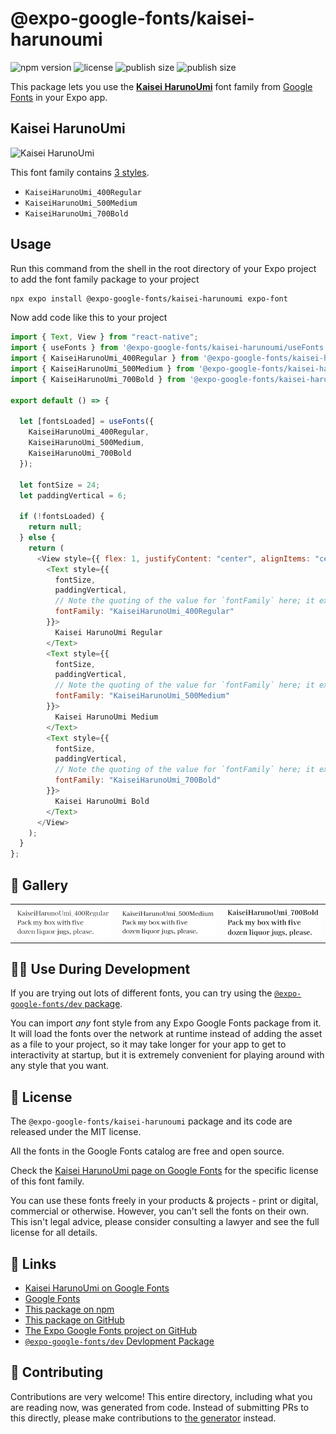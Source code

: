 # @expo-google-fonts/kaisei-harunoumi

![npm version](https://flat.badgen.net/npm/v/@expo-google-fonts/kaisei-harunoumi)
![license](https://flat.badgen.net/github/license/expo/google-fonts)
![publish size](https://flat.badgen.net/packagephobia/install/@expo-google-fonts/kaisei-harunoumi)
![publish size](https://flat.badgen.net/packagephobia/publish/@expo-google-fonts/kaisei-harunoumi)

This package lets you use the [**Kaisei HarunoUmi**](https://fonts.google.com/specimen/Kaisei+HarunoUmi) font family from [Google Fonts](https://fonts.google.com/) in your Expo app.

## Kaisei HarunoUmi

![Kaisei HarunoUmi](./font-family.png)

This font family contains [3 styles](#-gallery).

- `KaiseiHarunoUmi_400Regular`
- `KaiseiHarunoUmi_500Medium`
- `KaiseiHarunoUmi_700Bold`

## Usage

Run this command from the shell in the root directory of your Expo project to add the font family package to your project

```sh
npx expo install @expo-google-fonts/kaisei-harunoumi expo-font
```

Now add code like this to your project

```js
import { Text, View } from "react-native";
import { useFonts } from '@expo-google-fonts/kaisei-harunoumi/useFonts';
import { KaiseiHarunoUmi_400Regular } from '@expo-google-fonts/kaisei-harunoumi/400Regular';
import { KaiseiHarunoUmi_500Medium } from '@expo-google-fonts/kaisei-harunoumi/500Medium';
import { KaiseiHarunoUmi_700Bold } from '@expo-google-fonts/kaisei-harunoumi/700Bold';

export default () => {

  let [fontsLoaded] = useFonts({
    KaiseiHarunoUmi_400Regular, 
    KaiseiHarunoUmi_500Medium, 
    KaiseiHarunoUmi_700Bold
  });

  let fontSize = 24;
  let paddingVertical = 6;

  if (!fontsLoaded) {
    return null;
  } else {
    return (
      <View style={{ flex: 1, justifyContent: "center", alignItems: "center" }}>
        <Text style={{
          fontSize,
          paddingVertical,
          // Note the quoting of the value for `fontFamily` here; it expects a string!
          fontFamily: "KaiseiHarunoUmi_400Regular"
        }}>
          Kaisei HarunoUmi Regular
        </Text>
        <Text style={{
          fontSize,
          paddingVertical,
          // Note the quoting of the value for `fontFamily` here; it expects a string!
          fontFamily: "KaiseiHarunoUmi_500Medium"
        }}>
          Kaisei HarunoUmi Medium
        </Text>
        <Text style={{
          fontSize,
          paddingVertical,
          // Note the quoting of the value for `fontFamily` here; it expects a string!
          fontFamily: "KaiseiHarunoUmi_700Bold"
        }}>
          Kaisei HarunoUmi Bold
        </Text>
      </View>
    );
  }
};
```

## 🔡 Gallery


||||
|-|-|-|
|![KaiseiHarunoUmi_400Regular](./400Regular/KaiseiHarunoUmi_400Regular.ttf.png)|![KaiseiHarunoUmi_500Medium](./500Medium/KaiseiHarunoUmi_500Medium.ttf.png)|![KaiseiHarunoUmi_700Bold](./700Bold/KaiseiHarunoUmi_700Bold.ttf.png)||


## 👩‍💻 Use During Development

If you are trying out lots of different fonts, you can try using the [`@expo-google-fonts/dev` package](https://github.com/expo/google-fonts/tree/master/font-packages/dev#readme).

You can import _any_ font style from any Expo Google Fonts package from it. It will load the fonts over the network at runtime instead of adding the asset as a file to your project, so it may take longer for your app to get to interactivity at startup, but it is extremely convenient for playing around with any style that you want.


## 📖 License

The `@expo-google-fonts/kaisei-harunoumi` package and its code are released under the MIT license.

All the fonts in the Google Fonts catalog are free and open source.

Check the [Kaisei HarunoUmi page on Google Fonts](https://fonts.google.com/specimen/Kaisei+HarunoUmi) for the specific license of this font family.

You can use these fonts freely in your products & projects - print or digital, commercial or otherwise. However, you can't sell the fonts on their own. This isn't legal advice, please consider consulting a lawyer and see the full license for all details.

## 🔗 Links

- [Kaisei HarunoUmi on Google Fonts](https://fonts.google.com/specimen/Kaisei+HarunoUmi)
- [Google Fonts](https://fonts.google.com/)
- [This package on npm](https://www.npmjs.com/package/@expo-google-fonts/kaisei-harunoumi)
- [This package on GitHub](https://github.com/expo/google-fonts/tree/master/font-packages/kaisei-harunoumi)
- [The Expo Google Fonts project on GitHub](https://github.com/expo/google-fonts)
- [`@expo-google-fonts/dev` Devlopment Package](https://github.com/expo/google-fonts/tree/master/font-packages/dev)

## 🤝 Contributing

Contributions are very welcome! This entire directory, including what you are reading now, was generated from code. Instead of submitting PRs to this directly, please make contributions to [the generator](https://github.com/expo/google-fonts/tree/master/packages/generator) instead.
